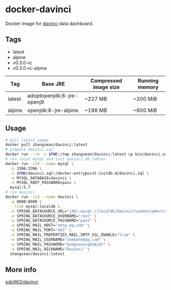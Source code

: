 # docker-davinci

Docker image for [davinci](https://github.com/edp963/davinci) data dashboard.

## Tags

* latest
* alpine
* v0.3.0-rc
* v0.3.0-rc-alpine

Tag | Base JRE | Compressed image size | Running memory
---|---|---|---
latest | adoptopenjdk:8-jre-openj9 | ~227 MB | ~200 MiB
alpine | openjdk:8-jre-alpine | ~188 MB | ~600 MiB

## Usage

```sh
# pull latest image
docker pull zhangsean/davinci:latest
# prepare davinci.sql
docker run --rm -v $PWD:/tmp zhangsean/davinci:latest cp bin/davinci.sql /tmp/
# run local mysql and init davinci db tables.
docker run -itd --name mysql \
  -p 3306:3306 \
  -v $PWD/davinci.sql:/docker-entrypoint-initdb.d/davinci.sql \
  -e MYSQL_DATABASE=davinci \
  -e MYSQL_ROOT_PASSWORD=pass \
  mysql:5.7
# run davinci
docker run -itd --name davinci \
  -p 8080:8080 \
  --link mysql:localdb \
  -e SPRING_DATASOURCE_URL="jdbc:mysql://localdb/davinci?useUnicode=true&characterEncoding=UTF-8&zeroDateTimeBehavior=convertToNull&allowMultiQueries=true" \
  -e SPRING_DATASOURCE_USERNAME="root" \
  -e SPRING_DATASOURCE_PASSWORD="pass" \
  -e SPRING_MAIL_HOST="smtp.qq.com" \
  -e SPRING_MAIL_PORT="465" \
  -e SPRING_MAIL_PROPERTIES_MAIL_SMTP_SSL_ENABLE="true" \
  -e SPRING_MAIL_USERNAME="someone@qq.com" \
  -e SPRING_MAIL_PASSWORD="bomgxxoocgkobjdc" \
  -e SPRING_MAIL_NICKNAME="Davinci" \
  zhangsean/davinci:latest
```

## More info

[edp963/davinci](https://github.com/edp963/davinci)
